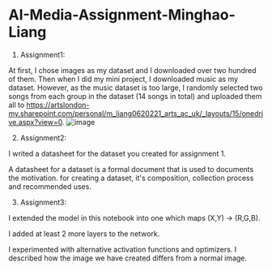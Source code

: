 # AI-Media-Assignment-Minghao-Liang

1. Assignment1:

At first, I chose images as my dataset and I downloaded over two hundred of them. Then when I did my mini project, I downloaded music as my dataset. However, as the music dataset is too large, I randomly selected two songs from each group in the dataset (14 songs in total) and uploaded them all to https://artslondon-my.sharepoint.com/personal/m_liang0620221_arts_ac_uk/_layouts/15/onedrive.aspx?view=0. ![image](https://user-images.githubusercontent.com/119888223/225580868-a3ee7250-686e-4e00-beb0-b8391c0cc74d.png)

2. Assignment2:

I writed a datasheet for the dataset you created for assignment 1.

A datasheet for a dataset is a formal document that is used to documents the motivation. for creating a dataset, it's composition, collection process and recommended uses.

3. Assignment3:

I extended the model in this notebook into one which maps (X,Y) -> (R,G,B).

I added at least 2 more layers to the network.

I experimented with alternative activation functions and optimizers. I described how the image we have created differs from a normal image.
